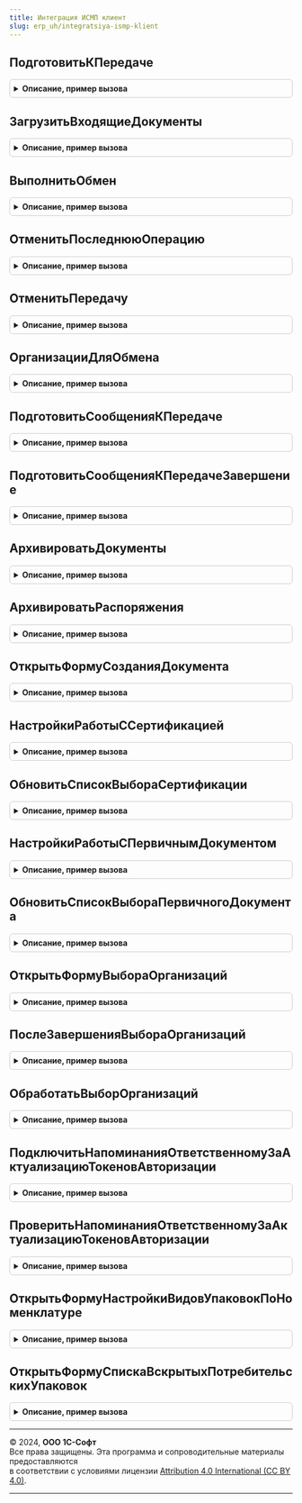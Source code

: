 ```yaml
---
title: Интеграция ИСМП клиент
slug: erp_uh/integratsiya-ismp-klient
---
```



## ПодготовитьКПередаче
<details style="margin: 1em 0; padding: 0.5em; border: 1px solid #ccc; border-radius: 6px;">

<summary style="font-weight: bold; cursor: pointer;">Описание, пример вызова</summary>

```bsl

// Выполняет подготовку к передаче в сервис ИС МП сообщения по документу и начинает процедуру обмена
//
// Параметры:
//  Форма - ФормаКлиентскогоПриложения - Форма
//  ПараметрыОбработкиДокументов - (См. ИнтеграцияИСМПСлужебныйКлиентСервер.ПараметрыОбработкиДокументов)
//  ОповещениеПриЗавершении - ОписаниеОповещения - Оповещение при завершении операции
Процедура ПодготовитьКПередаче(Форма, ПараметрыОбработкиДокументов, ОповещениеПриЗавершении = Неопределено) Экспорт
```

Пример вызова
```bsl
ИнтеграцияИСМПКлиент.ПодготовитьКПередаче(Форма, ПараметрыОбработкиДокументов, ОповещениеПриЗавершении);
```
</details>

## ЗагрузитьВходящиеДокументы
<details style="margin: 1em 0; padding: 0.5em; border: 1px solid #ccc; border-radius: 6px;">

<summary style="font-weight: bold; cursor: pointer;">Описание, пример вызова</summary>

```bsl

// Выполняет подготовку к передаче в сервис ИС МП сообщения по документу и начинает процедуру обмена
//
// Параметры:
//  Форма - ФормаКлиентскогоПриложения - Форма
//  ПараметрыЗагрузки - Структура - Структура со свойствами:
//   * Организация - ОпределяемыйТип.Организация - Организация
//   * Интервал - Структура - Структура со свойствами:
//     ** НачалоПериода - Дата - Дата начала периода.
//     ** КонецПериода - Дата - Дата окончания периода.
//  ОповещениеПриЗавершении - ОписаниеОповещения - Оповещение при завершении операции
Процедура ЗагрузитьВходящиеДокументы(Форма, ПараметрыЗагрузки, ОповещениеПриЗавершении = Неопределено) Экспорт
```

Пример вызова
```bsl
ИнтеграцияИСМПКлиент.ЗагрузитьВходящиеДокументы(Форма, ПараметрыЗагрузки, ОповещениеПриЗавершении);
```
</details>

## ВыполнитьОбмен
<details style="margin: 1em 0; padding: 0.5em; border: 1px solid #ccc; border-radius: 6px;">

<summary style="font-weight: bold; cursor: pointer;">Описание, пример вызова</summary>

```bsl

// Выполняет отправку подготовленных сообщений, загрузку новых документов, обработку ответов из ИС МП.
//
// Параметры:
//  Форма - ФормаКлиентскогоПриложения - источник команды выполнения обмена
//  Организация - Неопределено, Массив Из ОпределяемыйТип.Организация, ОпределяемыйТип.Организация -
//        Организация или несколько организаций, по которым необходимо выполнить обмен.
//  ОповещениеПриЗавершении - ОписаниеОповещения - Оповещение при завершении операции.
Процедура ВыполнитьОбмен(Форма, Организация = Неопределено, ОповещениеПриЗавершении = Неопределено) Экспорт
```

Пример вызова
```bsl
ИнтеграцияИСМПКлиент.ВыполнитьОбмен(Форма, Организация, ОповещениеПриЗавершении);
```
</details>

## ОтменитьПоследнююОперацию
<details style="margin: 1em 0; padding: 0.5em; border: 1px solid #ccc; border-radius: 6px;">

<summary style="font-weight: bold; cursor: pointer;">Описание, пример вызова</summary>

```bsl

// Отменяет последнюю операцию (например, если возникла ошибка передачи данных).
//
// Параметры:
//   ДокументСсылка - ДокументСсылка - документ, по которому требуется отменить операцию.
//
Процедура ОтменитьПоследнююОперацию(ДокументСсылка) Экспорт
```

Пример вызова
```bsl
ИнтеграцияИСМПКлиент.ОтменитьПоследнююОперацию(ДокументСсылка) 
```
</details>

## ОтменитьПередачу
<details style="margin: 1em 0; padding: 0.5em; border: 1px solid #ccc; border-radius: 6px;">

<summary style="font-weight: bold; cursor: pointer;">Описание, пример вызова</summary>

```bsl

// Удаляет неотправленную операцию из очереди передачи данных в ИС МП.
//
// Параметры:
//  ДокументСсылка - ДокументСсылка - документ, по которому требуется отменить передачу данных.
//
Процедура ОтменитьПередачу(ДокументСсылка) Экспорт
```

Пример вызова
```bsl
ИнтеграцияИСМПКлиент.ОтменитьПередачу(ДокументСсылка) 
```
</details>

## ОрганизацииДляОбмена
<details style="margin: 1em 0; padding: 0.5em; border: 1px solid #ccc; border-radius: 6px;">

<summary style="font-weight: bold; cursor: pointer;">Описание, пример вызова</summary>

```bsl

Функция ОрганизацииДляОбмена(Форма) Экспорт
```

Пример вызова
```bsl
Результат = ИнтеграцияИСМПКлиент.ОрганизацииДляОбмена(Форма) 
```
</details>

## ПодготовитьСообщенияКПередаче
<details style="margin: 1em 0; padding: 0.5em; border: 1px solid #ccc; border-radius: 6px;">

<summary style="font-weight: bold; cursor: pointer;">Описание, пример вызова</summary>

```bsl

// Обработчик команд по выполнению требуемого дальнейшего действия в динамических списках.
//
// Параметры:
//  ДинамическийСписок - ТаблицаФормы - список в котором выполняется команда.
//  ПараметрыПередачи - ПеречислениеСсылка.ДальнейшиеДействияПоВзаимодействиюИСМП - действие, которое будет выполнено.
//                    - См. ИнтеграцияИСКлиентСервер.ИнициализироватьПараметрыПередачиДанных
Процедура ПодготовитьСообщенияКПередаче(ДинамическийСписок, ПараметрыПередачи) Экспорт
```

Пример вызова
```bsl
ИнтеграцияИСМПКлиент.ПодготовитьСообщенияКПередаче(ДинамическийСписок, ПараметрыПередачи) 
```
</details>

## ПодготовитьСообщенияКПередачеЗавершение
<details style="margin: 1em 0; padding: 0.5em; border: 1px solid #ccc; border-radius: 6px;">

<summary style="font-weight: bold; cursor: pointer;">Описание, пример вызова</summary>

```bsl

// Обработчик завершения процедуры ПодготовитьСообщенияКПередаче.
//
// Параметры:
//  Контекст - Структура - контекст выполнения обработчика:
//   * МассивДокументов - массив - список ссылок на обрабатываемые документы,
//   * НепроведенныеДокументы - массив - документы, исключенные из обработки,
//   * ДинамическийСписок - ТаблицаФормы - список в котором выполняется команда,
//   * ДальнейшееДействие - ПеречислениеСсылка.ДальнейшиеДействияПоВзаимодействиюИСМП - действие, которое будет выполнено.
//  ДополнительныеПараметры - Структура, Неопределено - Дополнительные параметры
Процедура ПодготовитьСообщенияКПередачеЗавершение(Контекст, ДополнительныеПараметры = Неопределено) Экспорт
```

Пример вызова
```bsl
ИнтеграцияИСМПКлиент.ПодготовитьСообщенияКПередачеЗавершение(Контекст, ДополнительныеПараметры);
```
</details>

## АрхивироватьДокументы
<details style="margin: 1em 0; padding: 0.5em; border: 1px solid #ccc; border-radius: 6px;">

<summary style="font-weight: bold; cursor: pointer;">Описание, пример вызова</summary>

```bsl

// Выполняет архивирование документов.
//
// Параметры:
// 	Результат - КодВозвратаДиалога - Ответ на вопрос архивирования.
// 	ДополнительныеПараметры - Структура - Структура дополнительных параметров.
//
Процедура АрхивироватьДокументы(Результат, ДополнительныеПараметры) Экспорт
```

Пример вызова
```bsl
ИнтеграцияИСМПКлиент.АрхивироватьДокументы(Результат, ДополнительныеПараметры) 
```
</details>

## АрхивироватьРаспоряжения
<details style="margin: 1em 0; padding: 0.5em; border: 1px solid #ccc; border-radius: 6px;">

<summary style="font-weight: bold; cursor: pointer;">Описание, пример вызова</summary>

```bsl

// Выполняет архивирование распоряжений к оформлению.
//
// Параметры:
// 	Результат - КодВозвратаДиалога - Ответ на вопрос архивирования.
// 	ДополнительныеПараметры - Структура - Структура дополнительных параметров.
//
Процедура АрхивироватьРаспоряжения(Результат, ДополнительныеПараметры) Экспорт
```

Пример вызова
```bsl
ИнтеграцияИСМПКлиент.АрхивироватьРаспоряжения(Результат, ДополнительныеПараметры) 
```
</details>

## ОткрытьФормуСозданияДокумента
<details style="margin: 1em 0; padding: 0.5em; border: 1px solid #ccc; border-radius: 6px;">

<summary style="font-weight: bold; cursor: pointer;">Описание, пример вызова</summary>

```bsl

// Выполняет команду создания документа, с предварительным выбором вида продукции или способа ввода в оборот.
//   Для заказа на эмиссию может открыть форму резервирования кодов.
//
// Параметры:
//  ПолноеИмяДокумента - Строка - Полное имя документа
//  ДокументОснование - Произвольный - Документ основание
//  Владелец - Произвольный - Владелец
//  ОписаниеОповещения - Неопределено, ОписаниеОповещения - Описание оповещения
Процедура ОткрытьФормуСозданияДокумента(ПолноеИмяДокумента, ДокументОснование = Неопределено, Владелец = Неопределено, ОписаниеОповещения = Неопределено) Экспорт
```

Пример вызова
```bsl
ИнтеграцияИСМПКлиент.ОткрытьФормуСозданияДокумента(ПолноеИмяДокумента, ДокументОснование, Владелец, ОписаниеОповещения);
```
</details>

## НастройкиРаботыССертификацией
<details style="margin: 1em 0; padding: 0.5em; border: 1px solid #ccc; border-radius: 6px;">

<summary style="font-weight: bold; cursor: pointer;">Описание, пример вызова</summary>

```bsl

Функция НастройкиРаботыССертификацией(ИмяРеквизитаКеш = "КэшСертификации", ИмяРеквизитаСертификация = "ТоварыСертификация") Экспорт
```

Пример вызова
```bsl
Результат = ИнтеграцияИСМПКлиент.НастройкиРаботыССертификацией(ИмяРеквизитаКеш, ИмяРеквизитаСертификация);
```
</details>

## ОбновитьСписокВыбораСертификации
<details style="margin: 1em 0; padding: 0.5em; border: 1px solid #ccc; border-radius: 6px;">

<summary style="font-weight: bold; cursor: pointer;">Описание, пример вызова</summary>

```bsl

Процедура ОбновитьСписокВыбораСертификации(Форма, НастройкиРаботыССертификацией = Неопределено) Экспорт
```

Пример вызова
```bsl
ИнтеграцияИСМПКлиент.ОбновитьСписокВыбораСертификации(Форма, НастройкиРаботыССертификацией);
```
</details>

## НастройкиРаботыСПервичнымДокументом
<details style="margin: 1em 0; padding: 0.5em; border: 1px solid #ccc; border-radius: 6px;">

<summary style="font-weight: bold; cursor: pointer;">Описание, пример вызова</summary>

```bsl

Функция НастройкиРаботыСПервичнымДокументом() Экспорт
```

Пример вызова
```bsl
Результат = ИнтеграцияИСМПКлиент.НастройкиРаботыСПервичнымДокументом() 
```
</details>

## ОбновитьСписокВыбораПервичногоДокумента
<details style="margin: 1em 0; padding: 0.5em; border: 1px solid #ccc; border-radius: 6px;">

<summary style="font-weight: bold; cursor: pointer;">Описание, пример вызова</summary>

```bsl

Процедура ОбновитьСписокВыбораПервичногоДокумента(Форма, НастройкиРаботыСПервичнымДокументом = Неопределено) Экспорт
```

Пример вызова
```bsl
ИнтеграцияИСМПКлиент.ОбновитьСписокВыбораПервичногоДокумента(Форма, НастройкиРаботыСПервичнымДокументом);
```
</details>

## ОткрытьФормуВыбораОрганизаций
<details style="margin: 1em 0; padding: 0.5em; border: 1px solid #ccc; border-radius: 6px;">

<summary style="font-weight: bold; cursor: pointer;">Описание, пример вызова</summary>

```bsl

Процедура ОткрытьФормуВыбораОрганизаций(Форма, Префикс, Префиксы = Неопределено, ОповещениеПриЗавершении = Неопределено) Экспорт
```

Пример вызова
```bsl
ИнтеграцияИСМПКлиент.ОткрытьФормуВыбораОрганизаций(Форма, Префикс, Префиксы, ОповещениеПриЗавершении);
```
</details>

## ПослеЗавершенияВыбораОрганизаций
<details style="margin: 1em 0; padding: 0.5em; border: 1px solid #ccc; border-radius: 6px;">

<summary style="font-weight: bold; cursor: pointer;">Описание, пример вызова</summary>

```bsl

Процедура ПослеЗавершенияВыбораОрганизаций(Результат, ДополнительныеПараметры) Экспорт
```

Пример вызова
```bsl
ИнтеграцияИСМПКлиент.ПослеЗавершенияВыбораОрганизаций(Результат, ДополнительныеПараметры) 
```
</details>

## ОбработатьВыборОрганизаций
<details style="margin: 1em 0; padding: 0.5em; border: 1px solid #ccc; border-radius: 6px;">

<summary style="font-weight: bold; cursor: pointer;">Описание, пример вызова</summary>

```bsl

Процедура ОбработатьВыборОрганизаций(Форма, Результат, ПрименятьОтбор, Префикс = Неопределено, Префиксы = Неопределено) Экспорт
```

Пример вызова
```bsl
ИнтеграцияИСМПКлиент.ОбработатьВыборОрганизаций(Форма, Результат, ПрименятьОтбор, Префикс, Префиксы);
```
</details>

## ПодключитьНапоминанияОтветственномуЗаАктуализациюТокеновАвторизации
<details style="margin: 1em 0; padding: 0.5em; border: 1px solid #ccc; border-radius: 6px;">

<summary style="font-weight: bold; cursor: pointer;">Описание, пример вызова</summary>

```bsl

// Подключает обработчик ожидания для инициализации напоминаний ответственному за актуализацию токенов авторизации.
//
Процедура ПодключитьНапоминанияОтветственномуЗаАктуализациюТокеновАвторизации() Экспорт
```

Пример вызова
```bsl
ИнтеграцияИСМПКлиент.ПодключитьНапоминанияОтветственномуЗаАктуализациюТокеновАвторизации() 
```
</details>

## ПроверитьНапоминанияОтветственномуЗаАктуализациюТокеновАвторизации
<details style="margin: 1em 0; padding: 0.5em; border: 1px solid #ccc; border-radius: 6px;">

<summary style="font-weight: bold; cursor: pointer;">Описание, пример вызова</summary>

```bsl

// Проверяет наличие напоминаний для ответственного за актуализацию токенов авторизации ИС МП.
// При необходимости, открывает форму актуализации токенов авторизации ИС МП.
//
Процедура ПроверитьНапоминанияОтветственномуЗаАктуализациюТокеновАвторизации(ПараметрыПроверкиНапоминаний) Экспорт
```

Пример вызова
```bsl
ИнтеграцияИСМПКлиент.ПроверитьНапоминанияОтветственномуЗаАктуализациюТокеновАвторизации(ПараметрыПроверкиНапоминаний) 
```
</details>

## ОткрытьФормуНастройкиВидовУпаковокПоНоменклатуре
<details style="margin: 1em 0; padding: 0.5em; border: 1px solid #ccc; border-radius: 6px;">

<summary style="font-weight: bold; cursor: pointer;">Описание, пример вызова</summary>

```bsl

// Открывает форму настройки видов упаковок по GTIN для номенклатуры.
//
// Параметры:
//  ФормаВладелец - ФормаКлиентскогоПриложения - Форма-владелец открываемой формы настройки.
//  Номенклатура  - ОпределяемыйТип.Номенклатура - Ссылка на номенклатуру для которой выполняется настройка.
//  ВидПродукции  - Неопределено, ПеречислениеСсылка.ВидыПродукцииИС - Вид продукции, если не указана - определяется по номенклатуре.
//                  Вид продукции следует указывать обязательно, если форма может открываться для модифицированной карточки номенклатуры,
//                  когда вид продукции записанного элемента отличается от модифицированного в форме. Вид продукции, в том числе,
//                  определяет доступные виды упаковок.
Процедура ОткрытьФормуНастройкиВидовУпаковокПоНоменклатуре(ФормаВладелец, Номенклатура, ВидПродукции = Неопределено) Экспорт
```

Пример вызова
```bsl
ИнтеграцияИСМПКлиент.ОткрытьФормуНастройкиВидовУпаковокПоНоменклатуре(ФормаВладелец, Номенклатура, ВидПродукции);
```
</details>

## ОткрытьФормуСпискаВскрытыхПотребительскихУпаковок
<details style="margin: 1em 0; padding: 0.5em; border: 1px solid #ccc; border-radius: 6px;">

<summary style="font-weight: bold; cursor: pointer;">Описание, пример вызова</summary>

```bsl

// Открыть форму списка вскрытых потребительских упаковок.
//
// Параметры:
//  ПараметрыОткрытия - см. ИнтеграцияИСКлиент.ПараметрыОткрытияФормыСпискаПотребительскихУпаковок
Процедура ОткрытьФормуСпискаВскрытыхПотребительскихУпаковок(ПараметрыОткрытия) Экспорт
```

Пример вызова
```bsl
ИнтеграцияИСМПКлиент.ОткрытьФормуСпискаВскрытыхПотребительскихУпаковок(ПараметрыОткрытия) 
```
</details>

---

© 2024, **ООО 1С-Софт**  
Все права защищены. Эта программа и сопроводительные материалы предоставляются  
в соответствии с условиями лицензии [Attribution 4.0 International (CC BY 4.0)](https://creativecommons.org/licenses/by/4.0/legalcode).

---
